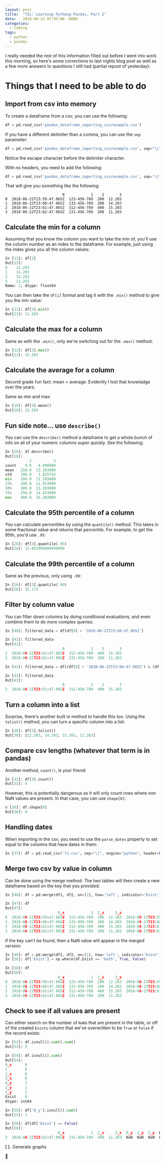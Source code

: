 ```yaml
---
layout: post
title:  "TIL: Learning Pythong Pandas, Part 2"
date:   2018-06-23 07:05:00 -0000
categories:
  - Coding
tags:
  - python
  - pandas
---
```

I really needed the rest of this information filled out before I went into work this morning, so here's some corrections to last nights blog post as well as a few more answers to questions I still had (partial repost of yesterday):

# Things that I need to be able to do

## Import from csv into memory
To create a dataframe from a csv, you can use the following:
```py
df = pd.read_csv('pandas_dataframe_importing_csv/example.csv')
```
If you have a different delimiter than a comma, you can use the `sep` parameter:
```py
df = pd.read_csv('pandas_dataframe_importing_csv/example.csv', sep="\|", engine="python")
```
Notice the escape character before the delimiter character.

With no headers, you need to add the following:
```py
df = pd.read_csv('pandas_dataframe_importing_csv/example.csv', sep="\|", engine="python", header=None)
```
That will give you something like the following:
```
                          0            1    2       3
0  2018-06-22T23:59:47.965Z  123-456-789  200  12.203
1  2018-06-22T23:60:47.965Z  132-456-789  200  14.203
2  2018-06-22T23:61:47.965Z  312-456-789  400  15.203
3  2018-06-22T23:62:47.965Z  231-456-789  200  11.203
```

## Calculate the min for a column
Assuming that you know the column you want to take the min of, you'll use the column number as an index to the dataframe. For example, just using the index gives you all the column values:
```py
In [13]: df[3]
Out[13]:
0    12.203
1    14.203
2    15.203
3    11.203
Name: 3, dtype: float64
```
You can then take the `df[i]` format and tag it with the `.min()` method to give you the min value:
```py
In [11]: df[3].min()
Out[11]: 11.203
```

## Calculate the max for a column
Same as with the `.min()`, only we're switching out for the `.max()` method:
```py
In [12]: df[3].max()
Out[12]: 15.203
```

## Calculate the average for a column
Second grade fun fact: mean = average. Evidently I lost that knowladge over the years.

Same as min and max:
```py
In [19]: df[3].mean()
Out[19]: 13.203
```

## Fun side note... use `describe()`
You can use the `describe()` method a dataframe to get a whole bunch of info on all of your numeric columns super quickly. See the following:
```py
In [18]: df.describe()
Out[18]:
           2          3
count    4.0   4.000000
mean   250.0  13.203000
std    100.0   1.825742
min    200.0  11.203000
25%    200.0  11.953000
50%    200.0  13.203000
75%    250.0  14.453000
max    400.0  15.203000
```

## Calculate the 95th percentile of a column
You can calculate percentiles by using the `quantile()` method. This takes in some fractional value and returns that percentile. For example, to get the 95th, you'd use `.95`:
```py
In [28]: df[3].quantile(.95)
Out[28]: 15.052999999999999
```

## Calculate the 99th percentile of a column
Same as the previous, only using `.99`:
```py
In [26]: df[3].quantile(.99)
Out[26]: 15.173
```

## Filter by column value
You can filter down columns by doing conditional evaluations, and even combine them to do more complex queries:
```py
In [40]: filtered_data = df[df[0] > '2018-06-22T23:60:47.965Z']

In [41]: filtered_data
Out[41]:
                          0            1    2       3
2  2018-06-22T23:61:47.965Z  312-456-789  400  15.203
3  2018-06-22T23:62:47.965Z  231-456-789  200  11.203

In [42]: filtered_data = df[(df[0] > '2018-06-22T23:60:47.965Z') & (df[2] != 200)]

In [43]: filtered_data
Out[43]:
                          0            1    2       3
2  2018-06-22T23:61:47.965Z  312-456-789  400  15.203
```

## Turn a column into a list
Surprise, there's another built in method to handle this too. Using the `tolist()` method, you can turn a specific column into a list:
```py
In [30]: df[3].tolist()
Out[30]: [12.203, 14.203, 15.203, 11.203]
```

## Compare csv lengths (whatever that term is in pandas)
Another method, `count()`, is your friend:
```py
In [32]: df[3].count()
Out[32]: 4
```
However, this is potentially dangerous as it will only count rows where non NaN values are present. In that case, you can use `shape[0]`:
```py
n [36]: df.shape[0]
Out[36]: 4
```

## Handling dates
When importing in the csv, you need to use the `parse_dates` property to set equal to the columns that have dates in them:
```py
In [37]: df = pd.read_csv('t1.csv', sep="\|", engine="python", header=None, parse_dates=[0])
```

## Merge two csv by value in column
Can be done using the merge method. The two tables will then create a new dataframe based on the key that you provided:
```py
In [46]: df = pd.merge(df1, df2, on=[1], how='left', indicator='Exist')

In [47]: df
Out[47]:
                        0_x            1  2_x     3_x                       0_y  2_y     3_y Exist
0  2018-06-22T23:59:47.965Z  123-456-789  200  12.203  2018-06-23T23:59:47.965Z  200  12.303  both
1  2018-06-22T23:60:47.965Z  132-456-789  200  14.203  2018-06-23T23:60:47.965Z  200  14.303  both
2  2018-06-22T23:61:47.965Z  312-456-789  400  15.203  2018-06-23T23:61:47.965Z  400  15.303  both
3  2018-06-22T23:62:47.965Z  231-456-789  200  11.203  2018-06-23T23:62:47.965Z  200  11.303  both
```
If the key can't be found, then a NaN value will appear in the merged version:
```py
In [49]: df = pd.merge(df1, df2, on=[1], how='left', indicator='Exist')
In [56]: df['Exist'] = np.where(df.Exist == 'both', True, False)

In [50]: df
Out[50]:
                        0_x            1  2_x     3_x                       0_y    2_y     3_y      Exist
0  2018-06-22T23:59:47.965Z  123-456-789  200  12.203  2018-06-23T23:59:47.965Z  200.0  12.303       True
1  2018-06-22T23:60:47.965Z  132-456-789  200  14.203  2018-06-23T23:60:47.965Z  200.0  14.303       True
2  2018-06-22T23:61:47.965Z  312-456-789  400  15.203  2018-06-23T23:61:47.965Z  400.0  15.303       True
3  2018-06-22T23:62:47.965Z  231-456-789  200  11.203                       NaN    NaN     NaN  False
```

## Check to see if all values are present
Can either search on the number of `NaN`s that are present in the table, or off of the created `Exists` column that we've overwritten to be `True` or `False` if the record exists:
```py
In [53]: df.isnull().sum().sum()
Out[53]: 3

In [54]: df.isnull().sum()
Out[54]:
0_x      0
1        0
2_x      0
3_x      0
0_y      1
2_y      1
3_y      1
Exist    0
dtype: int64

In [55]: df['0_y'].isnull().sum()
Out[55]: 1

In [58]: df[df['Exist'] == False]
Out[58]:
                        0_x            1  2_x     3_x  0_y  2_y  3_y  Exist
3  2018-06-22T23:62:47.965Z  231-456-789  200  11.203  NaN  NaN  NaN  False
```

11. Generate graphs

💚